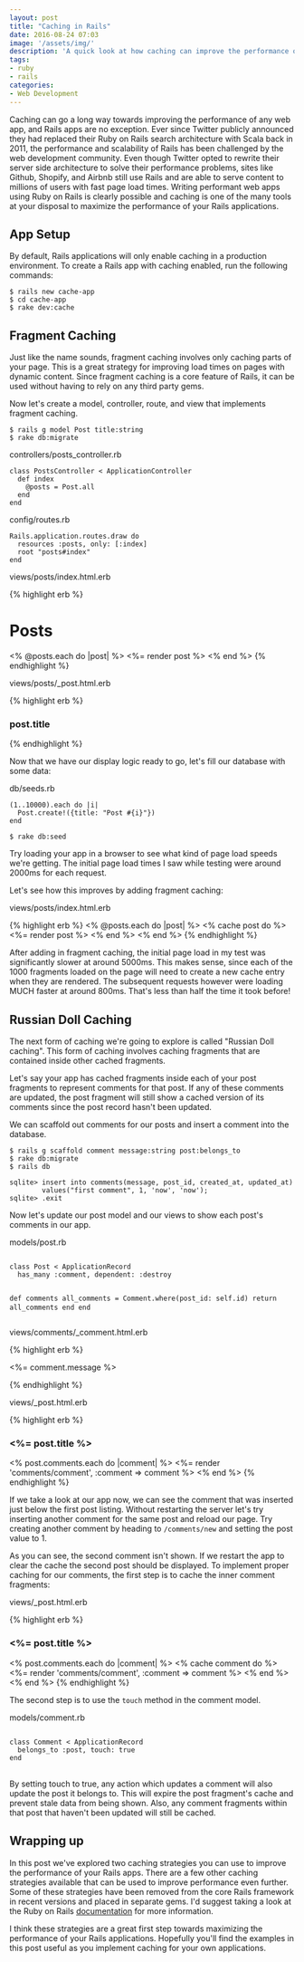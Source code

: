 ```yaml
---
layout: post
title: "Caching in Rails"
date: 2016-08-24 07:03
image: '/assets/img/'
description: 'A quick look at how caching can improve the performance of Ruby on Rails applications'
tags:
- ruby
- rails
categories:
- Web Development
---
```


Caching can go a long way towards improving the performance of any web app, and Rails
apps are no exception. Ever since Twitter publicly announced they had replaced their
Ruby on Rails search architecture with Scala back in 2011, the performance and
scalability of Rails has been challenged by the web development community. Even
though Twitter opted to rewrite their server side architecture to solve their
performance problems, sites like Github, Shopify, and Airbnb still use Rails and
are able to serve content to millions of users with fast page load times. Writing
performant web apps using Ruby on Rails is clearly possible and caching is one
of the many tools at your disposal to maximize the performance of your Rails applications.

<h2>App Setup</h2>

By default, Rails applications will only enable caching in a production environment.
To create a Rails app with caching enabled, run the following commands:

<pre>
<code>$ rails new cache-app
$ cd cache-app
$ rake dev:cache</code>
</pre>

<h2>Fragment Caching</h2>

Just like the name sounds, fragment caching involves only caching parts of your page.
This is a great strategy for improving load times on pages with dynamic content. Since
fragment caching is a core feature of Rails, it can be used without having to rely on
any third party gems.

Now let's create a model, controller, route, and view that implements fragment caching.

<pre>
<code>$ rails g model Post title:string
$ rake db:migrate</code>
</pre>

<div class="code-description">
  <p>controllers/posts_controller.rb</p>
</div>
<pre>
<code class="language-ruby">class PostsController < ApplicationController
  def index
    @posts = Post.all
  end
end</code>
</pre>

<div class="code-description">
  <p>config/routes.rb</p>
</div>
<pre>
<code class="language-ruby">Rails.application.routes.draw do
  resources :posts, only: [:index]
  root "posts#index"
end</code></pre>

<div class="code-description">
  <p>views/posts/index.html.erb</p>
</div>
{% highlight erb %}
<h1>Posts</h1>

<% @posts.each do |post| %>
  <%= render post %>
<% end %>
{% endhighlight %}

<div class="code-description">
  <p>views/posts/_post.html.erb</p>
</div>
{% highlight erb %}
<h3>post.title</h3>
{% endhighlight %}

Now that we have our display logic ready to go, let's fill our database with
some data:

<div class="code-description">
  <p>db/seeds.rb</p>
</div>
<pre>
<code class="language-ruby">(1..10000).each do |i|
  Post.create!({title: "Post #{i}"})
end</code></pre>

<pre>
<code>$ rake db:seed</code>
</pre>

Try loading your app in a browser to see what kind of page load speeds we're
getting. The initial page load times I saw while testing were around 2000ms for
each request.

Let's see how this improves by adding fragment caching:

<div class="code-description">
  <p>views/posts/index.html.erb</p>
</div>
{% highlight erb %}
<% @posts.each do |post| %>
  <% cache post do %>
    <%= render post %>
  <% end %>
<% end %>
{% endhighlight %}

After adding in fragment caching, the initial page load in my test was
significantly slower at around 5000ms. This makes sense, since each of the 1000
fragments loaded on the page will need to create a new cache entry when they are
rendered. The subsequent requests however were loading MUCH faster at around 800ms.
That's less than half the time it took before!

<h2>Russian Doll Caching</h2>

The next form of caching we're going to explore is called "Russian Doll caching".
This form of caching involves caching fragments that are contained inside other
cached fragments.

Let's say your app has cached fragments inside each of your post fragments to
represent comments for that post. If any of these comments are updated, the post
fragment will still show a cached version of its comments since the post record
hasn't been updated.

We can scaffold out comments for our posts and insert a comment into the database.

<pre>
<code>$ rails g scaffold comment message:string post:belongs_to
$ rake db:migrate
$ rails db

sqlite> insert into comments(message, post_id, created_at, updated_at)
        values("first comment", 1, 'now', 'now');
sqlite> .exit</code>
</pre>

Now let's update our post model and our views to show each post's comments in our
app.

<div class="code-description">
  <p>models/post.rb</p>
</div>
<pre>
<code class="language-ruby">
class Post < ApplicationRecord
  has_many :comment, dependent: :destroy

  def comments
    all_comments = Comment.where(post_id: self.id)
    return all_comments
  end
end
</code>
</pre>

<div class="code-description">
  <p>views/comments/_comment.html.erb</p>
</div>
{% highlight erb %}
<p><%= comment.message %></p>
{% endhighlight %}

<div class="code-description">
  <p>views/_post.html.erb</p>
</div>
{% highlight erb %}
<h3><%= post.title %></h3>
<% post.comments.each do |comment| %>
  <%= render 'comments/comment', :comment => comment %>
<% end %>
{% endhighlight %}

If we take a look at our app now, we can see the comment that was inserted just
below the first post listing. Without restarting the server let's try inserting
another comment for the same post and reload our page. Try creating another comment
by heading to `/comments/new` and setting the post value to 1.

As you can see, the second comment isn't shown. If we restart the app to clear the
cache the second post should be displayed. To implement proper caching for
our comments, the first step is to cache the inner comment fragments:

<div class="code-description">
  <p>views/_post.html.erb</p>
</div>
{% highlight erb %}
<h3><%= post.title %></h3>
<% post.comments.each do |comment| %>
  <% cache comment do %>
    <%= render 'comments/comment', :comment => comment %>
  <% end %>
<% end %>
{% endhighlight %}

The second step is to use the `touch` method in the comment model.

<div class="code-description">
  <p>models/comment.rb</p>
</div>
<pre>
<code class="language-ruby">
class Comment < ApplicationRecord
  belongs_to :post, touch: true
end
</code>
</pre>

By setting touch to true, any action which updates a comment will also update the
post it belongs to. This will expire the post fragment's cache and prevent stale data
from being shown. Also, any comment fragments within that post that haven't been
updated will still be cached.

<h2>Wrapping up</h2>

In this post we've explored two caching strategies you can use to improve the
performance of your Rails apps. There are a few other caching strategies available
that can be used to improve performance even further. Some of these strategies
have been removed from the core Rails framework in recent versions and placed in
separate gems. I'd suggest taking a look at the Ruby on Rails <a href="http://guides.rubyonrails.org/caching_with_rails.html" target="_blank">documentation</a>
for more information.

I think these strategies are a great first step towards maximizing the performance
of your Rails applications. Hopefully you'll find the examples in this post useful
as you implement caching for your own applications.
